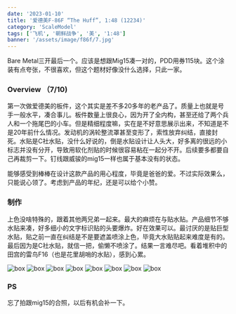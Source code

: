 ```yaml
---
date: '2023-01-10'
title: '爱德美F-86F “The Huff”, 1:48 (12234)'
category: 'ScaleModel'
tags: ['飞机', '朝鲜战争', '美', '1:48']
banner: '/assets/image/f86f/7.jpg'
---
```


Bare Metal三开最后一个。应该是想跟Mig15凑一对的，PDD用券115块。这个涂装有点夸张，不很喜欢，但这个题材好像没什么选择，只此一家。

### Overview （7/10)

第一次做爱德美的板件，这个其实是差不多20多年的老产品了。质量上也就是号手一般水平，凑合事儿。板件数量上很良心，因为开了全内构，甚至还给了两个兵人和一个拖尾巴的小车。但是精细程度嘛，实在是不好意思展示出来，不知道是不是20年前什么情况。发动机的涡轮整流罩甚至变形了，索性放弃纠结，直接封死。水贴是C社水贴，没什么好说的，倒是水贴设计让人头大，好多离的很远的小标志并没有分开，导致用软化剂贴的时候很容易粘在一起分不开。后续要多都要自己再裁剪一下。钉线跟威骏的mig15一样也属于基本没有的状态。

能够感受到棒棒在设计这款产品的用心程度，毕竟是爸爸的爱。不过实际效果么，只能说心领了。考虑到产品的年纪，还是可以给个小赞。

### 制作

上色没啥特殊的，跟着其他两兄弟一起来。最大的麻烦在与贴水贴。产品细节不够水贴来凑，好多细小的文字标识贴的头要爆炸。好在效果可以。最讨厌的是贴巨型水贴，贴之前一直在纠结是不是要遮盖喷涂上色，毕竟大水贴贴起来难度是有的。最后因为是C社水贴，就信一把，偷懒不喷涂了。结果一言难尽吧。看着堆积中的田宫的雷鸟F16（也是花里胡哨的水贴），感到心累。

![box](/assets/image/f86f/1.jpg)
![box](/assets/image/f86f/2.jpg)
![box](/assets/image/f86f/3.jpg)
![box](/assets/image/f86f/4.jpg)
![box](/assets/image/f86f/5.jpg)
![box](/assets/image/f86f/6.jpg)
![box](/assets/image/f86f/7.jpg)
![box](/assets/image/f86f/8.jpg)

### PS

忘了拍跟mig15的合照，以后有机会补一下。
